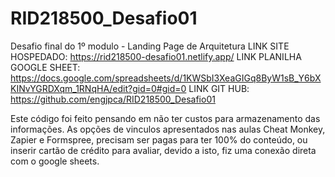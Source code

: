 # RID218500_Desafio01
Desafio final do 1º modulo - Landing Page de Arquitetura
LINK SITE HOSPEDADO: https://rid218500-desafio01.netlify.app/
LINK PLANILHA GOOGLE SHEET: https://docs.google.com/spreadsheets/d/1KWSbI3XeaGIGq8ByW1sB_Y6bXKINvYGRDXqm_1RNqHA/edit?gid=0#gid=0
LINK GIT HUB: https://github.com/engjpca/RID218500_Desafio01

Este código foi feito pensando em não ter custos para armazenamento das informações.
As opções de vinculos apresentados nas aulas Cheat Monkey, Zapier e Formspree, precisam ser pagas para ter 100% do conteúdo, ou inserir cartão de crédito para avaliar, devido a isto, fiz uma conexão direta com o google sheets.
